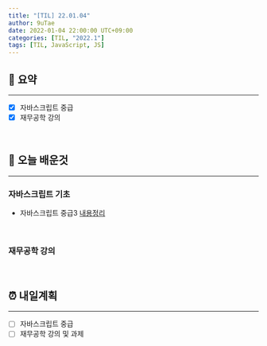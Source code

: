 ```yaml
---
title: "[TIL] 22.01.04"
author: 9uTae
date: 2022-01-04 22:00:00 UTC+09:00
categories: [TIL, "2022.1"]
tags: [TIL, JavaScript, JS]
---
```


## 🏁 요약

---

- [x] 자바스크립트 중급
- [x] 재무공학 강의

<br>

## 📑 오늘 배운것

---

### 자바스크립트 기초

- 자바스크립트 중급3 [내용정리](https://9utae.github.io/posts/81-intermediate-js-3)

<br>

### 재무공학 강의

<br>

## ⏰ 내일계획

---

- [ ] 자바스크립트 중급
- [ ] 재무공학 강의 및 과제

<br>